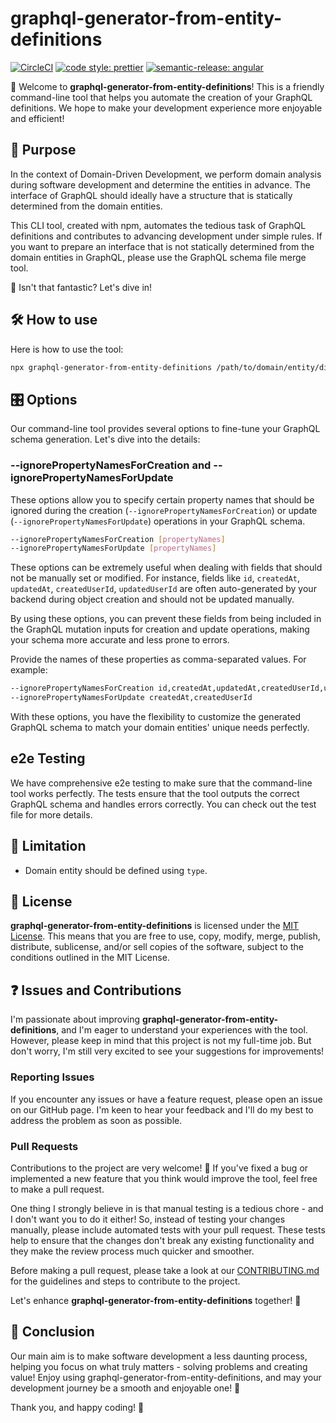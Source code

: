 # graphql-generator-from-entity-definitions

[![CircleCI](https://dl.circleci.com/status-badge/img/gh/HiromiShikata/graphql-generator-from-entity-definitions/tree/main.svg?style=svg)](https://dl.circleci.com/status-badge/redirect/gh/HiromiShikata/graphql-generator-from-entity-definitions/tree/main)
[![code style: prettier](https://img.shields.io/badge/code_style-prettier-ff69b4.svg?style=flat-square)](https://github.com/prettier/prettier)
[![semantic-release: angular](https://img.shields.io/badge/semantic--release-angular-e10079?logo=semantic-release)](https://github.com/semantic-release/semantic-release)

🥳 Welcome to **graphql-generator-from-entity-definitions**! This is a friendly command-line tool that helps you automate the creation of your GraphQL definitions. We hope to make your development experience more enjoyable and efficient!

## 🚀 Purpose

In the context of Domain-Driven Development, we perform domain analysis during software development and determine the entities in advance. The interface of GraphQL should ideally have a structure that is statically determined from the domain entities.

This CLI tool, created with npm, automates the tedious task of GraphQL definitions and contributes to advancing development under simple rules. If you want to prepare an interface that is not statically determined from the domain entities in GraphQL, please use the GraphQL schema file merge tool.

🎉 Isn't that fantastic? Let's dive in!

## 🛠️ How to use

Here is how to use the tool:

```bash
npx graphql-generator-from-entity-definitions /path/to/domain/entity/dir -o /path/to/schema.graphql
```

## 🎛️ Options

Our command-line tool provides several options to fine-tune your GraphQL schema generation. Let's dive into the details:

### --ignorePropertyNamesForCreation and --ignorePropertyNamesForUpdate

These options allow you to specify certain property names that should be ignored during the creation (`--ignorePropertyNamesForCreation`) or update (`--ignorePropertyNamesForUpdate`) operations in your GraphQL schema.

```bash
--ignorePropertyNamesForCreation [propertyNames]
--ignorePropertyNamesForUpdate [propertyNames]
```

These options can be extremely useful when dealing with fields that should not be manually set or modified. For instance, fields like `id`, `createdAt`, `updatedAt`, `createdUserId`, `updatedUserId` are often auto-generated by your backend during object creation and should not be updated manually.

By using these options, you can prevent these fields from being included in the GraphQL mutation inputs for creation and update operations, making your schema more accurate and less prone to errors.

Provide the names of these properties as comma-separated values. For example:

```bash
--ignorePropertyNamesForCreation id,createdAt,updatedAt,createdUserId,updatedUserId
--ignorePropertyNamesForUpdate createdAt,createdUserId
```

With these options, you have the flexibility to customize the generated GraphQL schema to match your domain entities' unique needs perfectly.

## e2e Testing

We have comprehensive e2e testing to make sure that the command-line tool works perfectly. The tests ensure that the tool outputs the correct GraphQL schema and handles errors correctly. You can check out the test file for more details.

## 🚧 Limitation

- Domain entity should be defined using `type`.

## 📜 License

**graphql-generator-from-entity-definitions** is licensed under the [MIT License](LICENSE). This means that you are free to use, copy, modify, merge, publish, distribute, sublicense, and/or sell copies of the software, subject to the conditions outlined in the MIT License.

## ❓ Issues and Contributions

I'm passionate about improving **graphql-generator-from-entity-definitions**, and I'm eager to understand your experiences with the tool. However, please keep in mind that this project is not my full-time job. But don't worry, I'm still very excited to see your suggestions for improvements!

### Reporting Issues

If you encounter any issues or have a feature request, please open an issue on our GitHub page. I'm keen to hear your feedback and I'll do my best to address the problem as soon as possible.

### Pull Requests

Contributions to the project are very welcome! 🎉 If you've fixed a bug or implemented a new feature that you think would improve the tool, feel free to make a pull request.

One thing I strongly believe in is that manual testing is a tedious chore - and I don't want you to do it either! So, instead of testing your changes manually, please include automated tests with your pull request. These tests help to ensure that the changes don't break any existing functionality and they make the review process much quicker and smoother.

Before making a pull request, please take a look at our [CONTRIBUTING.md](CONTRIBUTING.md) for the guidelines and steps to contribute to the project.

Let's enhance **graphql-generator-from-entity-definitions** together! 🚀

## 🙌 Conclusion

Our main aim is to make software development a less daunting process, helping you focus on what truly matters - solving problems and creating value! Enjoy using graphql-generator-from-entity-definitions, and may your development journey be a smooth and enjoyable one! 🎉

Thank you, and happy coding! 🚀
